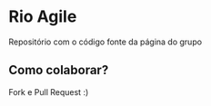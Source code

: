 # Rio Agile

Repositório com o código fonte da página do grupo

## Como colaborar?

Fork e Pull Request :)
